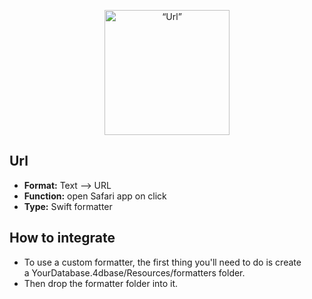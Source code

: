 <p align="center"><img src="https://developer.4d.com/4d-for-ios/docs/assets/en/template-formatters/formatter-link.png" alt=“Url” height="auto" width="200"></p>

## Url

* **Format:** Text ⟶ URL
* **Function:** open Safari app on click
* **Type:** Swift formatter

## How to integrate

* To use a custom formatter, the first thing you'll need to do is create a YourDatabase.4dbase/Resources/formatters folder.
* Then drop the formatter folder into it.
